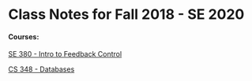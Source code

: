 # Class Notes for Fall 2018 - SE 2020

#### Courses:

[SE 380 - Intro to Feedback Control](/se-380.md)

[CS 348 - Databases](/cs348.md)


